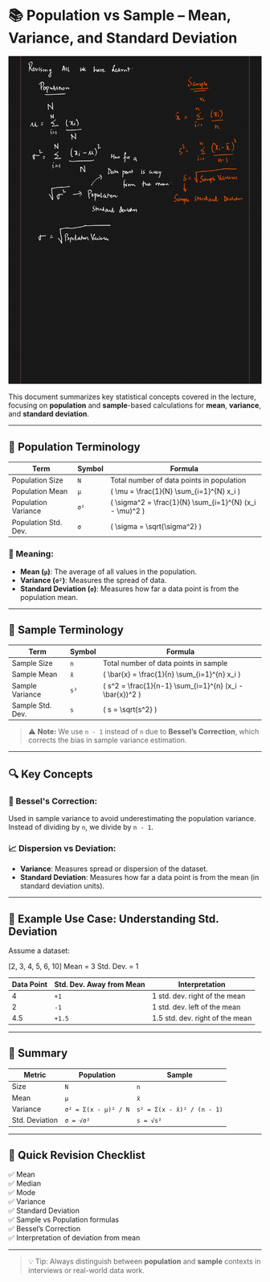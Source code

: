 # 📚 Population vs Sample – Mean, Variance, and Standard Deviation

![Alt text](https://github.com/vegetariancoder/wordsToSpeak/blob/main/Statistics/img/standard-deviation.png?raw=true "superkey")

This document summarizes key statistical concepts covered in the lecture, focusing on **population** and **sample**-based calculations for **mean**, **variance**, and **standard deviation**.

---

## 🔹 Population Terminology

| Term                    | Symbol         | Formula                                                                 |
|-------------------------|----------------|-------------------------------------------------------------------------|
| Population Size         | `N`            | Total number of data points in population                              |
| Population Mean         | `μ`            | \( \mu = \frac{1}{N} \sum_{i=1}^{N} x_i \)                              |
| Population Variance     | `σ²`           | \( \sigma^2 = \frac{1}{N} \sum_{i=1}^{N} (x_i - \mu)^2 \)               |
| Population Std. Dev.    | `σ`            | \( \sigma = \sqrt{\sigma^2} \)                                          |

### 📌 Meaning:
- **Mean (`μ`)**: The average of all values in the population.
- **Variance (`σ²`)**: Measures the spread of data.
- **Standard Deviation (`σ`)**: Measures how far a data point is from the population mean.

---

## 🔹 Sample Terminology

| Term                    | Symbol         | Formula                                                                 |
|-------------------------|----------------|-------------------------------------------------------------------------|
| Sample Size             | `n`            | Total number of data points in sample                                  |
| Sample Mean             | `x̄`           | \( \bar{x} = \frac{1}{n} \sum_{i=1}^{n} x_i \)                          |
| Sample Variance         | `s²`           | \( s^2 = \frac{1}{n-1} \sum_{i=1}^{n} (x_i - \bar{x})^2 \)              |
| Sample Std. Dev.        | `s`            | \( s = \sqrt{s^2} \)                                                    |

> ⚠️ **Note:** We use `n - 1` instead of `n` due to **Bessel’s Correction**, which corrects the bias in sample variance estimation.

---

## 🔍 Key Concepts

### 🧮 Bessel's Correction:
Used in sample variance to avoid underestimating the population variance. Instead of dividing by `n`, we divide by `n - 1`.

### 📈 Dispersion vs Deviation:
- **Variance**: Measures spread or dispersion of the dataset.
- **Standard Deviation**: Measures how far a data point is from the mean (in standard deviation units).

---

## 🔸 Example Use Case: Understanding Std. Deviation

Assume a dataset:  

[2, 3, 4, 5, 6, 10]
Mean = 3
Std. Dev. = 1


| Data Point | Std. Dev. Away from Mean | Interpretation                      |
|------------|---------------------------|-------------------------------------|
| 4          | `+1`                      | 1 std. dev. right of the mean       |
| 2          | `-1`                      | 1 std. dev. left of the mean        |
| 4.5        | `+1.5`                    | 1.5 std. dev. right of the mean     |

---

## 📌 Summary

| Metric                     | Population                 | Sample                          |
|----------------------------|----------------------------|----------------------------------|
| Size                      | `N`                        | `n`                              |
| Mean                      | `μ`                        | `x̄`                              |
| Variance                  | `σ² = Σ(x - μ)² / N`       | `s² = Σ(x - x̄)² / (n - 1)`       |
| Std. Deviation            | `σ = √σ²`                  | `s = √s²`                         |

---

## 🧠 Quick Revision Checklist

✅ Mean  
✅ Median  
✅ Mode  
✅ Variance  
✅ Standard Deviation  
✅ Sample vs Population formulas  
✅ Bessel’s Correction  
✅ Interpretation of deviation from mean  

---

> 💡 Tip: Always distinguish between **population** and **sample** contexts in interviews or real-world data work.


